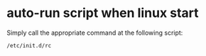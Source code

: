 # auto-run script when linux start

Simply call the appropriate command at the following script:

```
/etc/init.d/rc
```
